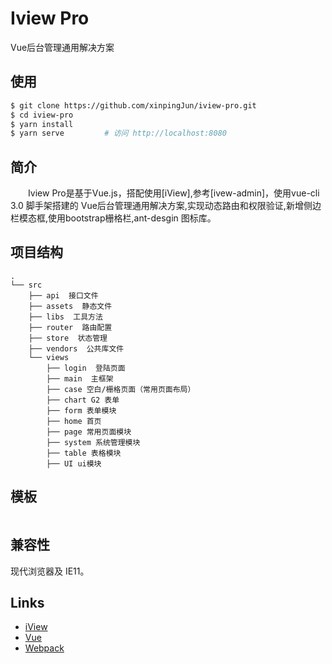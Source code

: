 
# Iview Pro

 Vue后台管理通用解决方案

## 使用

```bash
$ git clone https://github.com/xinpingJun/iview-pro.git
$ cd iview-pro
$ yarn install
$ yarn serve         # 访问 http://localhost:8080
```

## 简介
&emsp;&emsp;Iview Pro是基于Vue.js，搭配使用[iView],参考[ivew-admin]，使用vue-cli 3.0 脚手架搭建的 Vue后台管理通用解决方案,实现动态路由和权限验证,新增侧边栏模态框,使用bootstrap栅格栏,ant-desgin 图标库。

## 项目结构
```shell
.
└── src
    ├── api  接口文件
    ├── assets  静态文件
    ├── libs  工具方法
    ├── router  路由配置
    ├── store  状态管理
    ├── vendors  公共库文件
    └── views
        ├── login  登陆页面
        ├── main  主框架
        ├── case 空白/栅格页面（常用页面布局）
        ├── chart G2 表单  
        ├── form 表单模块
        ├── home 首页  
        ├── page 常用页面模块
        ├── system 系统管理模块  
        ├── table 表格模块  
        ├── UI ui模块  
```
## 模板

```
```

## 兼容性

现代浏览器及 IE11。


## Links

- [iView](https://github.com/iview/iview)
- [Vue](https://github.com/vuejs/vue)
- [Webpack](https://github.com/webpack/webpack)
